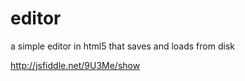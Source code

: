 editor
======

a simple editor in html5 that saves and loads from disk

http://jsfiddle.net/9U3Me/show
